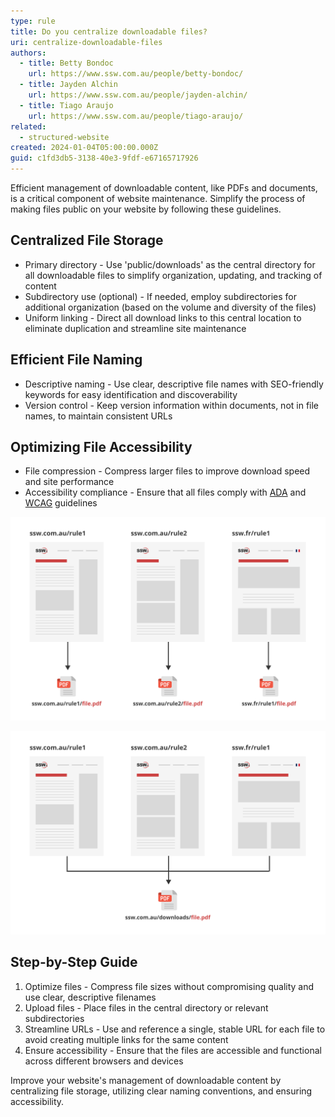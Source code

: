 ```yaml
---
type: rule
title: Do you centralize downloadable files?
uri: centralize-downloadable-files
authors:
  - title: Betty Bondoc
    url: https://www.ssw.com.au/people/betty-bondoc/
  - title: Jayden Alchin
    url: https://www.ssw.com.au/people/jayden-alchin/
  - title: Tiago Araujo
    url: https://www.ssw.com.au/people/tiago-araujo/
related:
  - structured-website
created: 2024-01-04T05:00:00.000Z
guid: c1fd3db5-3138-40e3-9fdf-e67165717926
---
```

Efficient management of downloadable content, like PDFs and documents, is a critical component of website maintenance. Simplify the process of making files public on your website by following these guidelines. 

<!--endintro-->

## Centralized File Storage

* Primary directory - Use 'public/downloads' as the central directory for all downloadable files to simplify organization, updating, and tracking of content
* Subdirectory use (optional) - If needed, employ subdirectories for additional organization (based on the volume and diversity of the files)
* Uniform linking - Direct all download links to this central location to eliminate duplication and streamline site maintenance

## Efficient File Naming

* Descriptive naming - Use clear, descriptive file names with SEO-friendly keywords for easy identification and discoverability
* Version control - Keep version information within documents, not in file names, to maintain consistent URLs

## Optimizing File Accessibility

* File compression - Compress larger files to improve download speed and site performance
* Accessibility compliance - Ensure that all files comply with [ADA](https://www.ada.gov/resources/web-guidance/) and [WCAG](https://www.w3.org/TR/WCAG21/) guidelines

![Figure: Bad Example - Saving the same file in multiple places (cumbersome to update)](bad-example-centralize-downloadable-files.png)

![Figure: Good Example - Single URL for file, referenced across websites (simplifies updates and generates backlinks)](good-example-centralize-downloadable-files.png)

## Step-by-Step Guide

1. Optimize files - Compress file sizes without compromising quality and use clear, descriptive filenames 
2. Upload files - Place files in the central directory or relevant subdirectories 
3. Streamline URLs - Use and reference a single, stable URL for each file to avoid creating multiple links for the same content 
4. Ensure accessibility - Ensure that the files are accessible and functional across different browsers and devices 

Improve your website's management of downloadable content by centralizing file storage, utilizing clear naming conventions, and ensuring accessibility.